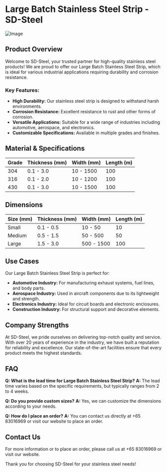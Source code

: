 # Large Batch Stainless Steel Strip - SD-Steel

![Image](https://github.com/user-attachments/assets/2567258e-e124-4816-932d-1809bd27ef0b)

## Product Overview

Welcome to SD-Steel, your trusted partner for high-quality stainless steel products! We are proud to offer our Large Batch Stainless Steel Strip, which is ideal for various industrial applications requiring durability and corrosion resistance.

### Key Features:
- **High Durability:** Our stainless steel strip is designed to withstand harsh environments.
- **Corrosion Resistance:** Excellent resistance to rust and other forms of corrosion.
- **Versatile Applications:** Suitable for a wide range of industries including automotive, aerospace, and electronics.
- **Customizable Specifications:** Available in multiple grades and finishes.

## Material & Specifications

| Grade | Thickness (mm) | Width (mm) | Length (m) |
|-------|----------------|------------|------------|
| 304   | 0.1 - 3.0      | 10 - 1500  | 100        |
| 316   | 0.1 - 2.0      | 10 - 1200  | 100        |
| 430   | 0.1 - 3.0      | 10 - 1500  | 100        |

## Dimensions

| Size (mm) | Thickness (mm) | Width (mm) | Length (m) |
|-----------|-----------------|------------|------------|
| Small     | 0.1 - 0.5       | 10 - 50    | 10         |
| Medium    | 0.5 - 1.5       | 50 - 500   | 50         |
| Large     | 1.5 - 3.0       | 500 - 1500 | 100        |

## Use Cases

Our Large Batch Stainless Steel Strip is perfect for:

- **Automotive Industry:** For manufacturing exhaust systems, fuel lines, and body parts.
- **Aerospace Industry:** Used in aircraft components due to its lightweight and strength.
- **Electronics Industry:** Ideal for circuit boards and electronic enclosures.
- **Construction Industry:** For structural support and decorative elements.

## Company Strengths

At SD-Steel, we pride ourselves on delivering top-notch quality and service. With over 20 years of experience in the industry, we have built a reputation for reliability and excellence. Our state-of-the-art facilities ensure that every product meets the highest standards.

## FAQ

**Q: What is the lead time for Large Batch Stainless Steel Strip?**
**A:** The lead time varies based on the specific requirements, but typically ranges from 2 to 4 weeks.

**Q: Do you provide custom sizes?**
**A:** Yes, we can customize the dimensions according to your needs.

**Q: How do I place an order?**
**A:** You can contact us directly at +65 83016969 or visit our website to place an order.

## Contact Us

For more information or to place an order, please call us at +65 83016969 or visit our website.

Thank you for choosing SD-Steel for your stainless steel needs!